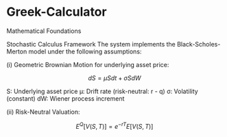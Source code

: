 # Greek-Calculator

Mathematical Foundations

Stochastic Calculus Framework
The system implements the Black-Scholes-Merton model under the following assumptions:

(i) Geometric Brownian Motion for underlying asset price:

$$ dS = μS dt + σS dW $$

S: Underlying asset price
μ: Drift rate (risk-neutral: r - q)
σ: Volatility (constant)
dW: Wiener process increment

(ii) Risk-Neutral Valuation:

$$ E^Q[V(S,T)] = e^{-rT} E[V(S,T)] $$

